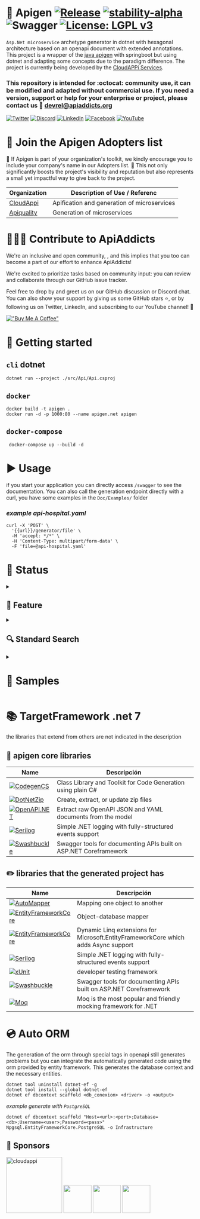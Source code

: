 
# 🍩 Apigen [![Release](https://img.shields.io/badge/dotnet-7.0.10-purple)](https://dotnet.microsoft.com/en-us/download/dotnet/7.0) [![stability-alpha](https://img.shields.io/badge/version-alpha_0.0.6-f4d03f.svg)](https://github.com/mkenney/software-guides/blob/master/STABILITY-BADGES.md#alpha) ![Swagger](https://img.shields.io/badge/-openapi-%23Clojure?style=flat&logo=swagger&logoColor=white)  [![License: LGPL v3](https://img.shields.io/badge/license-LGPL_v3-blue.svg)](https://www.gnu.org/licenses/lgpl-3.0) 

`Asp.Net microservice` archetype generator in dotnet with hexagonal architecture based on an openapi document with extended annotations. This project is a wrapper of the [java apigen](https://github.com/apiaddicts/apigen.springboot) with springboot but using dotnet and adapting some concepts due to the paradigm difference. The project is currently being developed by the [CloudAPPi Services](https://cloudappi.net).

### This repository is intended for :octocat: **community** use, it can be modified and adapted without commercial use. If you need a version, support or help for your **enterprise** or project, please contact us 📧 devrel@apiaddicts.org

[![Twitter](https://img.shields.io/badge/Twitter-%23000000.svg?style=for-the-badge&logo=x&logoColor=white)](https://twitter.com/APIAddicts) 
[![Discord](https://img.shields.io/badge/Discord-%235865F2.svg?style=for-the-badge&logo=discord&logoColor=white)](https://discord.gg/ZdbGqMBYy8)
[![LinkedIn](https://img.shields.io/badge/linkedin-%230077B5.svg?style=for-the-badge&logo=linkedin&logoColor=white)](https://www.linkedin.com/company/apiaddicts/)
[![Facebook](https://img.shields.io/badge/Facebook-%231877F2.svg?style=for-the-badge&logo=Facebook&logoColor=white)](https://www.facebook.com/apiaddicts)
[![YouTube](https://img.shields.io/badge/YouTube-%23FF0000.svg?style=for-the-badge&logo=YouTube&logoColor=white)](https://www.youtube.com/@APIAddictslmaoo)

# 🙌 Join the **Apigen** Adopters list 
📢 If Apigen is part of your organization's toolkit, we kindly encourage you to include your company's name in our Adopters list. 🙏 This not only significantly boosts the project's visibility and reputation but also represents a small yet impactful way to give back to the project.

| Organization  | Description of Use / Referenc |
|---|---|
|  [CloudAppi](https://cloudappi.net/)  | Apification and generation of microservices |
| [Apiquality](https://apiquality.io/)  | Generation of microservices  |

# 👩🏽‍💻  Contribute to ApiAddicts 

We're an inclusive and open community, , and this implies that you too can become a part of our effort to enhance ApiAddicts!

We're excited to prioritize tasks based on community input: you can review and collaborate through our GitHub issue tracker.

Feel free to drop by and greet us on our GitHub discussion or Discord chat. You can also show your support by giving us some GitHub stars ⭐️, or by following us on Twitter, LinkedIn, and subscribing to our YouTube channel! 🚀

[!["Buy Me A Coffee"](https://www.buymeacoffee.com/assets/img/custom_images/orange_img.png)](https://www.buymeacoffee.com/apiaddicts)

# 📑 Getting started 

## `cli` dotnet
```
dotnet run --project ./src/Api/Api.csproj
```

## `docker`
```
docker build -t apigen .
docker run -d -p 1000:80 --name apigen.net apigen
```

## `docker-compose`
```
 docker-compose up --build -d
```

# ▶️ Usage
if you start your application you can directly access `/swagger` to see the documentation. You can also call the generation endpoint directly with a curl, you have some examples in the `Doc/Examples/` folder

### _example api-hospital.yaml_
```
curl -X 'POST' \
  '{{url}}/generator/file' \
  -H 'accept: */*' \
  -H 'Content-Type: multipart/form-data' \
  -F 'file=@api-hospital.yaml'
```

# 💚 Status


<details>
  <summary>

## 🧱 Feature

</summary>

The following table shows a state of the functionalities, remember that the project is currently in `alpha` state and the generation of archetypes may vary and generate some errors.

| Features    | Status | 📜          |
| ----------- | ----------- | ----------- |
| CRUD                  | Ok                                                    | ✔️    |
| Expand                | Ok. No depth limit                                    | ✔️    |
| Select                | Ok. Needs QA                                          | ✔️    |
| Search                | Some operations                                       | ⚠️    |
| Pagination            | Ok. Not dynamic                                       | ✔️    |
| Dynamic Response      | Needs definition                                      | 🚨    |
| OrderBy               | Ok                                                    | ✔️    |
| Control Exception     | Ok. Not custom messages                               | ✔️    |
| dBContext             | Needs more testing and quality control. Only works with the 'api-hospital' example                | 🚨    |
| OpenApi               | Needs quality control                                 | 🚨    |

</details> 

<details>
  <summary>

## 🔍 Standard Search
 
</summary>

| Operation    | Status | 📜          |
| ----------- | ----------- | ----------- |
| AND                  | Ok. Needs QA                                                     | ✔️    |
| OR                  | Ok. Needs QA                                                      | ✔️    |
| GT                  | Ok. Needs QA                                                      | ✔️    |
| LT                  | Ok. Needs QA                                                      | ✔️    |
| GTEQ                | Ok. Needs QA                                                     | ✔️    |
| LTEQ                | Ok. Needs QA                                                      | ✔️    |
| EQ                  | Ok. Needs QA                                                      | ✔️    |
| SUBSTRING           | Ok. Needs QA                                                     | ✔️    |
| LIKE                | Ok. Needs QA                                                                            | ✔️    |
| NLIKE               | Ok. Needs QA                                                                               | ✔️    |
| ILIKE               | Ok. Needs QA                                                                             | ✔️    |
| IN                  | Ok. Needs QA                                                                  | ✔️     |
| BETWEEN             | Ok. Needs QA                                                                | ✔️    |
| REGEXP              | Not Implement                                                                 | 🚨    |

</details> 

<details>
  <summary>

# 🎲 Samples

</summary>

## 🔎 Search operations

### json body for search queries for the openapi `api-hospital.yaml` provided in the examples. ⚠️ don't work with lists.

### `EQ`
```
{
    "filter": {
        "operation": "EQ",
        "values": [
            {
                "property": "cause",
                "value": "Crocodile bite"
            }
        ]
    }
}
```
### variant `LIKE` with `OR`
```
{
    "filter": {
        "operation": "OR",
        "values": [
            {
                "filter": {
                    "operation": "LIKE",
                    "values": [
                        {
                            "property": "cause",
                            "value": "Cro%"
                        }
                    ]
                }
            },
            {
                "filter": {
                    "operation": "ILIKE",
                    "values": [
                        {
                            "property": "room.code",
                            "value": "%2"
                        }
                    ]
                }
            }
        ]
    }
}
```
### `BETWEEN`
```
{
    "filter": {
        "operation": "BETWEEN",
        "values": [
            {
                "property": "entrydate",
                "value": ["2021-01-01", "2021-08-30"]
            }
        ]
    }
}
```

### variant `IN` with `AND`
```
{
    "filter": {
        "operation": "AND",
        "values": [
            {
                "filter": {
                    "operation": "IN",
                    "values": [
                        {
                            "property": "cause",
                            "value": ["Dog bite","Burn"]
                        }
                    ]
                }
            },
            {
                "filter": {
                    "operation": "IN",
                    "values": [
                        {
                            "property": "room.active",
                            "value": [true]
                        }
                    ]
                }
            }
        ]
    }
}

```
</details> 

# 📚 TargetFramework .net 7
the libraries that extend from others are not indicated in the description
## 🏡 apigen core libraries

| Name        | Descripción |   
| ----------- | ----------- | 
| [![CodegenCS](https://shields.io/badge/CodegenCS-3.0.1-004880?logo=Nuget&style=flat)](https://github.com/Drizin/CodegenCS)         | Class Library and Toolkit for Code Generation using plain C#                        |
| [![DotNetZip](https://shields.io/badge/DotNetZip-1.16.0-004880?logo=Nuget&style=flat)](https://github.com/haf/DotNetZip.Semverd)             | Create, extract, or update zip files        |1.16.0|
| [![OpenAPI.NET](https://shields.io/badge/OpenAPI.NET-1.3.2-004880?logo=Nuget&style=flat)](https://github.com/Microsoft/OpenAPI.NET)               | Extract raw OpenAPI JSON and YAML documents from the model                                               |
| [![Serilog](https://shields.io/badge/Serilog-2.12.0-004880?logo=Nuget&style=flat)](https://serilog.net/)               | Simple .NET logging with fully-structured events support                                              |
| [![Swashbuckle](https://shields.io/badge/Swashbuckle-6.4.0-004880?logo=Nuget&style=flat)](https://github.com/domaindrivendev/Swashbuckle.AspNetCore)              | Swagger tools for documenting APIs built on ASP.NET Coreframework                                              |
## ✏️ libraries that the generated project has

| Name        | Descripción | 
| ----------- | ----------- | 
| [![AutoMapper](https://shields.io/badge/AutoMapper-12.0.0-004880?logo=Nuget&style=flat)](https://automapper.org/)              | Mapping one object to another                                               |
| [![EntityFrameworkCore](https://shields.io/badge/EntityFrameworkCore-7.0.0-004880?logo=Nuget&style=flat)](https://learn.microsoft.com/es-es/ef/core/)              | Object-database mapper                                              |
| [![EntityFrameworkCore](https://shields.io/badge/DynamicLinq-7.2.23-004880?logo=Nuget&style=flat)](https://learn.microsoft.com/es-es/ef/core/)              | Dynamic Linq extensions for Microsoft.EntityFrameworkCore which adds Async support                                              |
| [![Serilog](https://shields.io/badge/Serilog-2.12.0-004880?logo=Nuget&style=flat)](https://serilog.net/)             | Simple .NET logging with fully-structured events support                                              |
| [![xUnit](https://shields.io/badge/xUnit-2.4.2-004880?logo=Nuget&style=flat)](https://github.com/xunit/xunit)             | developer testing framework                                              |
|[![Swashbuckle](https://shields.io/badge/Swashbuckle-6.4.0-004880?logo=Nuget&style=flat)](https://github.com/domaindrivendev/Swashbuckle.AspNetCore)              | Swagger tools for documenting APIs built on ASP.NET Coreframework                                              |
| [![Moq](https://shields.io/badge/Moq-4.18.2-004880?logo=Nuget&style=flat)](https://github.com/moq/moq4)               | Moq is the most popular and friendly mocking framework for .NET                                              |

# 💿 Auto ORM

The generation of the orm through special tags in openapi still generates problems but you can integrate the automatically generated code using the orm provided by entity framework. This generates the database context and the necessary entities.

```
dotnet tool uninstall dotnet-ef -g
dotnet tool install --global dotnet-ef
dotnet ef dbcontext scaffold <db_conexion> <driver> -o <output>
```
_example generate with `PostgreSQL`_
```
dotnet ef dbcontext scaffold "Host=<url>:<port>;Database=<db>;Username=<user>;Password=<pass>" Npgsql.EntityFrameworkCore.PostgreSQL -o Infrastructure
```

## 💛 Sponsors
<img src="https://apiaddicts.cloudappi.net/web/image/4248/LOGOCloudappi2020Versiones-01.png" alt="cloudappi" width="150"/>
<img src="https://apiquality.io/wp-content/uploads/2022/09/cropped-logo-apiquality-principal-1-170x70.png" height = "75">
<img src="https://apiaddicts-web.s3.eu-west-1.amazonaws.com/wp-content/uploads/2022/03/17155736/cropped-APIAddicts-logotipo_rojo.png" height = "75"> <img src="https://www.openapis.org/wp-content/uploads/sites/3/2018/02/OpenAPI_Logo_Pantone-1.png" height = "75">
